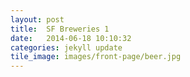 ```yaml
---
layout: post
title:  SF Breweries 1
date:   2014-06-18 10:10:32
categories: jekyll update
tile_image: images/front-page/beer.jpg
---
```



